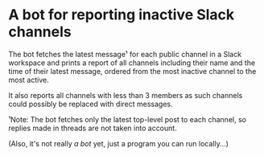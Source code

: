 # A bot for reporting inactive Slack channels

The bot fetches the latest message¹ for each public channel in a Slack workspace and prints a report of all channels including their name and the time of their latest message, ordered from the most inactive channel to the most active.

It also reports all channels with less than 3 members as such channels could possibly be replaced with direct messages.

¹Note: The bot fetches only the latest top-level post to each channel, so replies made in threads are not taken into account.

(Also, it's not really _a bot_ yet, just a program you can run locally...)
